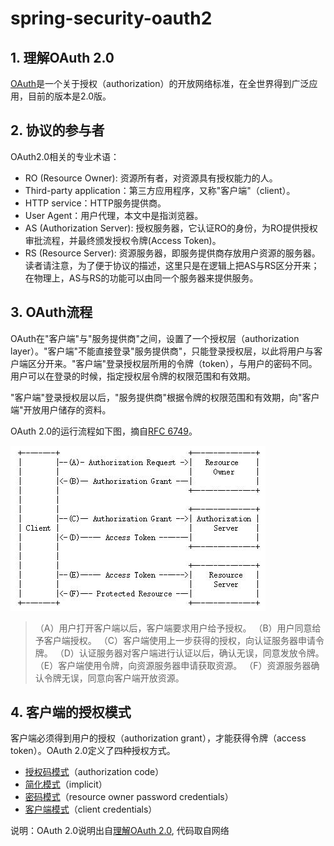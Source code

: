 # spring-security-oauth2

## 1. 理解OAuth 2.0
[OAuth](https://en.wikipedia.org/wiki/OAuth)是一个关于授权（authorization）的开放网络标准，在全世界得到广泛应用，目前的版本是2.0版。
## 2. 协议的参与者
OAuth2.0相关的专业术语：
* RO (Resource Owner): 资源所有者，对资源具有授权能力的人。
* Third-party application：第三方应用程序，又称"客户端"（client）。
* HTTP service：HTTP服务提供商。
* User Agent：用户代理，本文中是指浏览器。
* AS (Authorization Server): 授权服务器，它认证RO的身份，为RO提供授权审批流程，并最终颁发授权令牌(Access Token)。
* RS (Resource Server): 资源服务器，即服务提供商存放用户资源的服务器。读者请注意，为了便于协议的描述，这里只是在逻辑上把AS与RS区分开来；在物理上，AS与RS的功能可以由同一个服务器来提供服务。

## 3. OAuth流程
OAuth在"客户端"与"服务提供商"之间，设置了一个授权层（authorization layer）。"客户端"不能直接登录"服务提供商"，只能登录授权层，以此将用户与客户端区分开来。"客户端"登录授权层所用的令牌（token），与用户的密码不同。用户可以在登录的时候，指定授权层令牌的权限范围和有效期。

"客户端"登录授权层以后，"服务提供商"根据令牌的权限范围和有效期，向"客户端"开放用户储存的资料。

OAuth 2.0的运行流程如下图，摘自[RFC 6749](https://tools.ietf.org/html/rfc6749)。

![](static/Protocol_Flow.jpg)

> （A）用户打开客户端以后，客户端要求用户给予授权。
（B）用户同意给予客户端授权。
（C）客户端使用上一步获得的授权，向认证服务器申请令牌。
（D）认证服务器对客户端进行认证以后，确认无误，同意发放令牌。
（E）客户端使用令牌，向资源服务器申请获取资源。
（F）资源服务器确认令牌无误，同意向客户端开放资源。

## 4. 客户端的授权模式
客户端必须得到用户的授权（authorization grant），才能获得令牌（access token）。OAuth 2.0定义了四种授权方式。
* [授权码模式](code-grant/README.md)（authorization code）
* [简化模式](implicit-grant/README.md)（implicit）
* [密码模式](password-grant/README.md)（resource owner password credentials）
* [客户端模式](client-grant/README.md)（client credentials）


说明：OAuth 2.0说明出自[理解OAuth 2.0](http://www.ruanyifeng.com/blog/2014/05/oauth_2_0.html), 代码取自网络